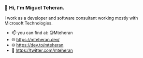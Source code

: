 ### 👋 Hi, I'm Miguel Teheran.

I work as a developer and software consultant working mostly with Microsoft Technologies. 

- 📫 you can find at: @Mteheran 
- 🌐 https://mteheran.dev/
- 🌐 https://dev.to/mteheran
- 🐤 https://twitter.com/mteheran

